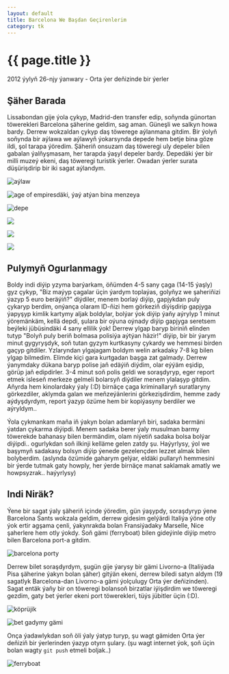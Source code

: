 ```yaml
---
layout: default
title: Barcelona We Başdan Geçirenlerim
category: tk
---
```


{{ page.title }}
================

<p class="meta">2012 ýylyň 26-njy ýanwary - Orta ýer deňizinde bir ýerler</p>

Şäher Barada
------------

Lissabondan gije ýola çykyp, Madrid-den transfer edip, soňynda günortan töwerekleri 
Barcelona şäherine geldim, sag aman. Güneşli we salkyn howa bardy. Derrew wokzaldan 
çykyp daş töwerege aýlanmana gitdim. Bir ýolyň soňynda bir aýlawa we aýlawyň ýokarsynda 
depede hem betje bina göze ildi, şol tarapa ýöredim. Şäheriň onsuzam daş töweregi 
uly depeler bilen gabalan ýalňyşmasam, her tarapda ýaşyl depeler bardy. 
Depedäki ýer bir milli muzeý ekeni, daş töweregi turistik ýerler. Owadan ýerler surata 
düşürişdirip bir iki sagat aýlandym.

![aýlaw](/files/barcelona/01.JPG)

![age of empiresdäki, ýaý atýan bina menzeya](/files/barcelona/02.JPG)

![depe](/files/barcelona/03.JPG)

![](/files/barcelona/04.JPG)

![](/files/barcelona/05.JPG)

![](/files/barcelona/06.JPG)

Pulymyň Ogurlanmagy
-------------------

Boldy indi diýip yzyma barýarkam, öňümden 4-5 sany çaga (14-15 ýaşly) gyz çykyp, 
"Biz maýyp çagalar üçin ýardym toplaýas, golyňyz we şaheriňizi ýazyp 5 euro beräýiň?"
diýdiler, menem borlaý diýip, gapjykdan puly çykaryp berdim, onýança olaram ID-ňizi 
hem görkeziň diýişdirip gapjyga ýapyşyp kimlik kartymy aljak boldylar, bolýar ýok diýip 
ýaňy aýrylyp 1 minut ýöremänkäm, kellä depdi, şulara bir oýuna oýnady diýip gapjyga seretsem 
beýleki jübüsindäki 4 sany ellilik ýok! Derrew ylgap baryp biriniň elinden tutyp "Bolyň 
puly beriň bolmasa polisiýa aýtýan häzir!" diýip, bir bir ýarym minut gygyryşdyk, soň 
tutan gyzym kurtkasyny çykardy we hemmesi birden gaçyp gitdiler. Yzlaryndan ylgajagam boldym 
welin arkadaky 7-8 kg bilen ylgap bilmedim. Elimde kiçi gara kurtgadan başga zat galmady. 
Derrew ýanymdaky dükana baryp polise jaň 
edäýiň diýdim, olar eýýäm eşidip, görüp jaň edipdirler. 3-4 minut soň polis geldi we soraşdyryp, eger 
report etmek isleseň merkeze gelmeli bolarsyň diýdiler menem ylalaşyp gitdim. Aňyrda hem 
kinolardaky ýaly (:D) birnäçe çaga kriminallaryň suratlaryny görkezdiler, 
aklymda galan we meňzeýänlerini görkezişdirdim, hemme zady aýdyşdyrdym, report ýazyp özüme hem 
bir kopiýasyny berdiler we aýryldym..

Ýola çykmankam maňa iň ýakyn bolan adamlaryň biri, sadaka bermäni ýatdan çykarma diýipdi. Menem 
sadaka berer ýaly musulman barmy töwerekde bahanasy bilen bermändim, olam niýetiň sadaka bolsa 
bolýar diýipdi.. ogurlykdan soň ilkinji kelläme gelen zatdy şu. Haýyrlysy, ýol we başymyň 
sadakasy bolsyn diýip ýenede gezelençden lezzet almak bilen bolyberdim. 
(aslynda özümide gaharym gelýar, eldäki pullaryň hemmesini bir ýerde tutmak gaty howply, 
her ýerde birnäçe manat saklamak amatly we howpsyzrak.. haýyrlysy)

Indi Niräk?
-----------

Ýene bir sagat ýaly şäheriň içinde ýöredim, gün ýaşypdy, soraşdyryp ýene Barcelona Sants wokzala 
geldim, derrew gidesim gelýärdi Italiýa ýöne otly ýok ertir agşama çenli, ýakynrakda bolan Fransiýadaky 
Marselle, Nice şaherlere hem otly ýokdy. Soň gämi (ferryboat) bilen gideýinle diýip metro bilen 
Barcelona port-a gitdim.

![barcelona porty](/files/barcelona/07.JPG)

Derrew bilet soraşdyrdym, şugün gije ýarysy bir gämi Livorno-a (Italiýada Pisa şäherine ýakyn bolan şäher)
gitýän ekeni, derrew biledi satyn aldym (19 sagatlyk Barcelona-dan Livorno-a gämi ýolçulugy Orta ýer deňizinden). 
Sagat entäk ýaňy bir on töweregi bolansoň birzatlar iýişdirdim we töweregi gezdim, gaty bet ýerler 
ekeni port töwerekleri, tüýs jübitler üçin (:D). 

![köprüjik](/files/barcelona/08.JPG)

![bet gadymy gämi](/files/barcelona/09.JPG)

Onça ýadawlykdan soň öli ýaly ýatyp turyp, şu wagt gämiden Orta ýer deňiziň bir ýerlerinden ýazyp otyrn 
şulary. (şu wagt internet ýok, şoň üçin bolan wagty <code>git push</code> etmeli boljak..)

![ferryboat](/files/barcelona/10.JPG)

